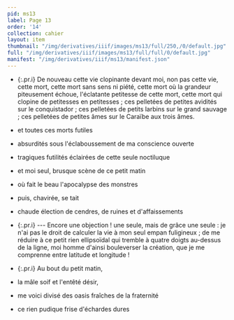 ```yaml
---
pid: ms13
label: Page 13
order: '14'
collection: cahier
layout: item
thumbnail: "/img/derivatives/iiif/images/ms13/full/250,/0/default.jpg"
full: "/img/derivatives/iiif/images/ms13/full/full/0/default.jpg"
manifest: "/img/derivatives/iiif/ms13/manifest.json"
---
```



- {:.pr.i} De nouveau cette vie clopinante devant moi, non pas cette vie, cette mort, cette mort sans sens ni piété, cette mort où la grandeur piteusement échoue, l'éclatante petitesse de cette mort, cette mort qui clopine de petitesses en petitesses ; ces pelletées de petites avidités sur le conquistador ; ces pelletées de petits larbins sur le grand sauvage ; ces pelletées de petites âmes sur le Caraïbe aux trois âmes. 
- et toutes ces morts futiles 
- absurdités sous l'éclaboussement de ma conscience ouverte 
- tragiques futilités éclairées de cette seule noctiluque 
- et  moi seul, brusque scène de ce petit matin
- où fait le beau l'apocalypse des monstres 
- puis, chavirée, se tait 
- chaude élection de cendres, de ruines et d'affaissements

- {:.pr.i}  --- Encore une objection ! une seule, mais de grâce une seule : je n'ai pas le droit de calculer la vie à mon seul empan fuligineux ; de me réduire à ce petit rien ellipsoïdal qui tremble à quatre doigts au-dessus de la ligne, moi homme d'ainsi bouleverser la création, que je me comprenne entre latitude et longitude !

- {:.pr.i} Au bout du petit matin, 
- la mâle soif et l'entêté désir, 
- me voici divisé des oasis fraîches de la fraternité 
- ce rien pudique frise d'échardes dures 


